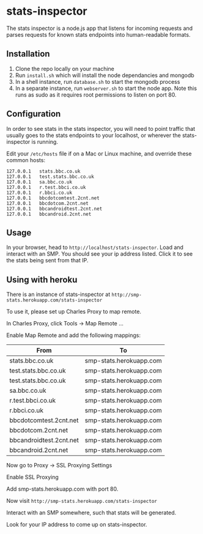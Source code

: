 # stats-inspector

The stats inspector is a node.js app that listens for incoming requests and parses requests for known stats endpoints into human-readable formats.

## Installation

1. Clone the repo locally on your machine
2. Run `install.sh` which will install the node dependancies and mongodb
3. In a shell instance, run `database.sh` to start the mongodb process
4. In a separate instance, run `webserver.sh` to start the node app. Note this runs as sudo as it requires root permissions to listen on port 80.

## Configuration

In order to see stats in the stats inspector, you will need to point traffic that usually goes to the stats endpoints to your localhost, or wherever the stats-inspector is running.

Edit your `/etc/hosts` file if on a Mac or Linux machine, and override these common hosts:

```
127.0.0.1   stats.bbc.co.uk
127.0.0.1   test.stats.bbc.co.uk
127.0.0.1   sa.bbc.co.uk
127.0.0.1   r.test.bbci.co.uk
127.0.0.1   r.bbci.co.uk
127.0.0.1   bbcdotcomtest.2cnt.net
127.0.0.1   bbcdotcom.2cnt.net
127.0.0.1   bbcandroidtest.2cnt.net
127.0.0.1   bbcandroid.2cnt.net
```

## Usage

In your browser, head to `http://localhost/stats-inspector`. Load and interact with an SMP. You should see your ip address listed. Click it to see the stats being sent from that IP.

## Using with heroku

There is an instance of stats-inspector at `http://smp-stats.herokuapp.com/stats-inspector`

To use it, please set up Charles Proxy to map remote.

In Charles Proxy, click Tools -> Map Remote ...

Enable Map Remote and add the following mappings:

| From | To |
|---|---|
| stats.bbc.co.uk | smp-stats.herokuapp.com |
| test.stats.bbc.co.uk | smp-stats.herokuapp.com |
| test.stats.bbc.co.uk | smp-stats.herokuapp.com |
| sa.bbc.co.uk | smp-stats.herokuapp.com |
| r.test.bbci.co.uk | smp-stats.herokuapp.com |
| r.bbci.co.uk | smp-stats.herokuapp.com |
| bbcdotcomtest.2cnt.net | smp-stats.herokuapp.com |
| bbcdotcom.2cnt.net | smp-stats.herokuapp.com |
| bbcandroidtest.2cnt.net | smp-stats.herokuapp.com |
| bbcandroid.2cnt.net | smp-stats.herokuapp.com |

Now go to Proxy -> SSL Proxying Settings

Enable SSL Proxying

Add smp-stats.herokuapp.com with port 80.

Now visit `http://smp-stats.herokuapp.com/stats-inspector`

Interact with an SMP somewhere, such that stats will be generated.

Look for your IP address to come up on stats-inspector.